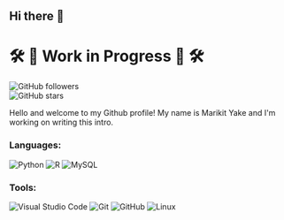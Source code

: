 ## Hi there 👋

<!--
**marikit-yake/marikit-yake** is a ✨ _special_ ✨ repository because its `README.md` (this file) appears on your GitHub profile.

Here are some ideas to get you started:

- 🔭 I’m currently working on ...
- 🌱 I’m currently learning ...
- 👯 I’m looking to collaborate on ...
- 🤔 I’m looking for help with ...
- 💬 Ask me about ...
- 📫 How to reach me: ...
- 😄 Pronouns: ...
- ⚡ Fun fact: ...
-->

# 🛠️ 🚧 Work in Progress 🚧 🛠️
![GitHub followers](https://img.shields.io/github/followers/marikit-yake?style=social)<br>
![GitHub stars](https://img.shields.io/github/stars/marikit-yake?style=social)

<!-- Intro, Skills and Interests -->
Hello and welcome to my Github profile! My name is Marikit Yake and I'm working on writing this intro.

<!-- Badges (languages, etc) Code: Python, SQL, HTML -->
### Languages:
![Python](https://img.shields.io/badge/python-3670A0?style=for-the-badge&logo=python&logoColor=ffdd54)
![R](https://img.shields.io/badge/r-%23276DC3.svg?style=for-the-badge&logo=r&logoColor=white)
![MySQL](https://img.shields.io/badge/mysql-%2300f.svg?style=for-the-badge&logo=mysql&logoColor=white)



<!-- Tools: VSCode, Github, Git, Tableau, Figma, Canva -->
### Tools:
![Visual Studio Code](https://img.shields.io/badge/Visual%20Studio%20Code-0078d7.svg?style=for-the-badge&logo=visual-studio-code&logoColor=white)
![Git](https://img.shields.io/badge/git-%23F05033.svg?style=for-the-badge&logo=git&logoColor=white)
![GitHub](https://img.shields.io/badge/github-%23121011.svg?style=for-the-badge&logo=github&logoColor=white)
![Linux](https://img.shields.io/badge/Linux-FCC624?style=for-the-badge&logo=linux&logoColor=black)

<!-- Github Stats -->
<!--[![Marikit's GitHub stats](https://github-readme-stats.vercel.app/api?username=marikit-yake&count_private=true)](https://github.com/marikit-yake/github-readme-stats) -->

<!-- Current Projects -->
<!-- Contact Info, email or social media -->
